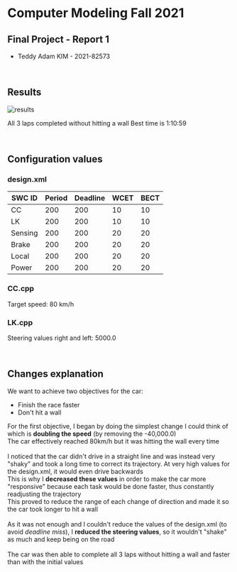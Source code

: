 # Computer Modeling Fall 2021
## Final Project - Report 1

* Teddy Adam KIM - 2021-82573

<br/>

## Results
![results](https://github.com/TeddyAdamK/ComputerModeling2021/blob/develop/Report/CMFP.png)

All 3 laps completed without hitting a wall
Best time is 1:10:59

<br/>

## Configuration values
### design.xml

| SWC ID  | Period  | Deadline  | WCET  | BECT  |
| ------- | ------- | --------- | ----- | ----- |
| CC      | 200     | 200       | 10    | 10    |
| LK      | 200     | 200       | 10    | 10    |
| Sensing | 200     | 200       | 20    | 20    |
| Brake   | 200     | 200       | 20    | 20    |
| Local   | 200     | 200       | 20    | 20    |
| Power   | 200     | 200       | 20    | 20    |

### CC.cpp
Target speed: 80 km/h

### LK.cpp
Steering values right and left: 5000.0

<br/>

## Changes explanation
We want to achieve two objectives for the car:
* Finish the race faster
* Don't hit a wall

For the first objective, I began by doing the simplest change I could think of which is **doubling the speed** (by removing the -40,000.0)  
The car effectively reached 80km/h but it was hitting the wall every time  
<br/>
I noticed that the car didn't drive in a straight line and was instead very "shaky" and took a long time to correct its trajectory. At very high values for the design.xml, it would even drive backwards  
This is why I **decreased these values** in order to make the car more "responsive" because each task would be done faster, thus constantly readjusting the trajectory  
This proved to reduce the range of each change of direction and made it so the car took longer to hit a wall  
<br/>
As it was not enough and I couldn't reduce the values of the design.xml (to avoid _deadline miss_), I **reduced the steering values**, so it wouldn't "shake" as much and keep being on the road  
<br/>
The car was then able to complete all 3 laps without hitting a wall and faster than with the initial values
